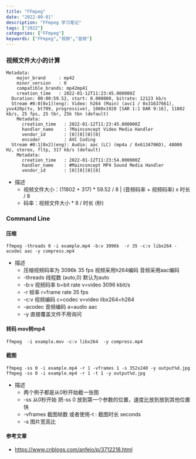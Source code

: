 ```yaml
---
title: "FFmpeg"
date: "2022-09-01"
description: "FFmpeg 学习笔记"
tags: ["2022"]
categories: ["FFmpeg"]
keywords: ["FFmpeg","视频","音频"]
---
```

### 视频文件大小的计算
```shell
Metadata:
    major_brand     : mp42
    minor_version   : 0
    compatible_brands: mp42mp41
    creation_time   : 2022-01-12T11:23:45.000000Z
  Duration: 00:00:59.52, start: 0.000000, bitrate: 12123 kb/s
  Stream #0:0[0x1](eng): Video: h264 (Main) (avc1 / 0x31637661), yuv420p(tv, bt709, progressive), 1080x1920 [SAR 1:1 DAR 9:16], 11802 kb/s, 25 fps, 25 tbr, 25k tbn (default)
    Metadata:
      creation_time   : 2022-01-12T11:23:45.000000Z
      handler_name    : ?Mainconcept Video Media Handler
      vendor_id       : [0][0][0][0]
      encoder         : AVC Coding
  Stream #0:1[0x2](eng): Audio: aac (LC) (mp4a / 0x6134706D), 48000 Hz, stereo, fltp, 317 kb/s (default)
    Metadata:
      creation_time   : 2022-01-12T11:23:54.000000Z
      handler_name    : #Mainconcept MP4 Sound Media Handler
      vendor_id       : [0][0][0][0]
```
* 描述
    - 视频文件大小：(11802 + 317) * 59.52 / 8 | (音频码率 + 视频码率) x 时长 / 8
    - 码率：视频文件大小 * 8 / 时长 (秒)

### Command Line

#### 压缩

```shell
ffmpeg -threads 0 -i example.mp4 -b:v 3096k  -r 35 -c:v libx264 -acodec aac -y compress.mp4
```

* 描述
    -  压缩视频码率为 3096k 35 fps 视频采用h264编码 音频采用aac编码
    - -threads 线程数 (auto,0) 默认为auto
    - -b:v 视频码率 b=bit rate v=video 3096 kbit/s
    - -r 帧率 r=frame rate 35 fps
    - -c:v 视频编码 c=codec v=video libx264=h264
    - -acodec 音频编码 a=audio aac
    - -y 直接覆盖文件不用询问

#### 转码 mov转mp4

```shell
ffmpeg  -i example.mov -c:v libx264  -y compress.mp4
```

#### 截图
```shell
ffmpeg -ss 0 -i example.mp4 -r 1 -vframes 1 -s 352x240 -y output%d.jpg
ffmpeg -ss 0 -i example.mp4 -r 1 -t 1 -y output%d.jpg
```

* 描述
    - 两个例子都是从0秒开始截一张图
    - -ss 从0秒开始 把-ss 0 放到第一个参数的位置，速度比放到放到其他位置快 
    - -vframes 截图帧数 或者使用-t : 截图时长 seconds
    - -s  图片宽高比

#### 参考文章
* https://www.cnblogs.com/anfeio/p/3712218.html